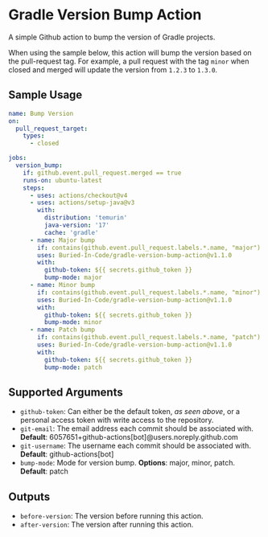 # Gradle Version Bump Action

A simple Github action to bump the version of Gradle projects.

When using the sample below, this action will bump the version based on the pull-request tag.
For example, a pull request with the tag `minor` when closed and merged will update the version from `1.2.3` to `1.3.0`.

## Sample Usage
```yaml
name: Bump Version
on:
  pull_request_target:
    types:
      - closed

jobs:
  version_bump:
    if: github.event.pull_request.merged == true
    runs-on: ubuntu-latest
    steps:
      - uses: actions/checkout@v4
      - uses: actions/setup-java@v3
        with:
          distribution: 'temurin'
          java-version: '17'
          cache: 'gradle'
      - name: Major bump
        if: contains(github.event.pull_request.labels.*.name, "major")
        uses: Buried-In-Code/gradle-version-bump-action@v1.1.0
        with:
          github-token: ${{ secrets.github_token }}
          bump-mode: major
      - name: Minor bump
        if: contains(github.event.pull_request.labels.*.name, "minor")
        uses: Buried-In-Code/gradle-version-bump-action@v1.1.0
        with:
          github-token: ${{ secrets.github_token }}
          bump-mode: minor
      - name: Patch bump
        if: contains(github.event.pull_request.labels.*.name, "patch")
        uses: Buried-In-Code/gradle-version-bump-action@v1.1.0
        with:
          github-token: ${{ secrets.github_token }}
          bump-mode: patch
```

## Supported Arguments
 - `github-token`: Can either be the default token, _as seen above_, or a personal access token with write access to the repository.
 - `git-email`: The email address each commit should be associated with. **Default**: 6057651+github-actions[bot]@users.noreply.github.com
 - `git-username`: The username each commit should be associated with. **Default**: github-actions[bot]
 - `bump-mode`: Mode for version bump. **Options**: major, minor, patch. **Default**: patch

## Outputs
 - `before-version`: The version before running this action.
 - `after-version`: The version after running this action.
